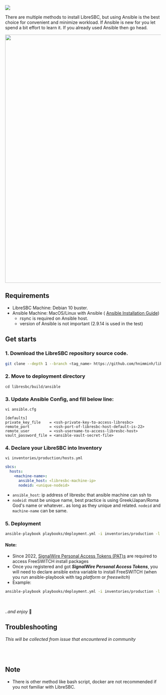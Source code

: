 <img src="https://img.shields.io/badge/STATUS-DONE-blue?style=flat-square">

There are multiple methods to install LibreSBC, but using Ansible is the best choice for convenient and minimize workload. If Ansible is new for you let spend a bit effort to learn it. If you already used Ansible then go head.

<p align="center"> <img width="800" src="https://user-images.githubusercontent.com/58973699/130829862-94ae80a8-f90d-426b-9d7c-efb9f5ec56f8.png"></p>

## Requirements
* LibreSBC Machine: Debian 10 buster.
* Ansible Machine: MacOS/Linux with Ansible ( [Ansible Installation Guide](https://docs.ansible.com/ansible/latest/installation_guide/intro_installation.html))
    * rsync is required on Ansible host.
    * version of Ansible is not important (2.9.14 is used in the test)

## Get starts

### 1. Download the LibreSBC repository source code.
```bash
git clone --depth 1 --branch <tag_name> https://github.com/hnimminh/libresbc.git
```
### 2. Move to deployment directory
```
cd libresbc/build/ansible
```
### 3. Update Ansible Config, and fill below line:
```
vi ansible.cfg
```

```ansible
[defaults]
private_key_file    = <ssh-private-key-to-access-libresbc>
remote_port         = <ssh-port-of-libresbc-host-default-is-22>
remote_user         = <ssh-username-to-access-libresbc-host>
vault_password_file = <ansible-vault-secret-file>
```
### 4. Declare your LibreSBC into Inventory
```
vi inventories/production/hosts.yml
```

```yaml
sbcs:
  hosts:
    <machine-name>:
      ansible_host: <libresbc-machine-ip>
      nodeid: <unique-nodeid>
```
* `ansible_host`: ip address of libresbc that ansible machine can ssh to
* `nodeid`: must be unique name, best practice is using Greek/Japan/Roma God's name or whatever.. as long as they unique and related. `nodeid` and `machine-name` can be same.

### 5. Deployment
```bash
ansible-playbook playbooks/deployment.yml -i inventories/production -l "<machine-name>" -t "platform,libre,nginx,captagent"
```

#### Note:
* Since 2022, [SignalWire Personal Access Tokens (PAT)s](https://freeswitch.org/confluence/display/FREESWITCH/HOWTO+Create+a+SignalWire+Personal+Access+Token) are required to access FreeSWITCH install packages
* Once you registered and got _**SignalWire Personal Access Tokens**_, you will need to declare ansible extra variable to install FreeSWITCH (when you run ansible-playbook with tag _platform_ or _freeswitch_)
* Example:
```bash
ansible-playbook playbooks/deployment.yml -i inventories/production -l "<machine-name>" -t "platform,libre,nginx,captagent" -e "signalwire_pat_token=Your-SignalWire-Personal-Access-Tokens"
```

<br><br>
*..and enjoy* 👏

## Troubleshooting
*This will be collected from issue that encountered in community*

<br><br>
## Note

* There is other method like bash script, docker are not recommended if you not familiar with LibreSBC.


